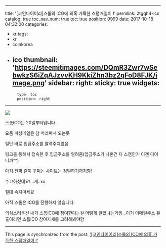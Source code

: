 
---
title: '[코인다이어리]스톰의 ICO에 의혹 가득한 스팸매일이 !'
permlink: 2tgqh4-ico
catalog: true
toc_nav_num: true
toc: true
position: 9999
date: 2017-10-18 04:32:00
categories:
- kr
tags:
- kr
- coinkorea
- ico
thumbnail: 'https://steemitimages.com/DQmR3Zwr7wSebwkzS6iZqAJzvvKH9KkiZhn3bz2qFoD8FJK/image.png'
sidebar:
    right:
        sticky: true
widgets:
    -
        type: toc
        position: right
---


![](https://steemitimages.com/DQmR3Zwr7wSebwkzS6iZqAJzvvKH9KkiZhn3bz2qFoD8FJK/image.png)

스톰ICO는 20일부터입니다.

요즘 피싱메일은 참 머리써서 오는듯

일단 바로 입금주소를 알려주지않음

링크를 통해서 접속한 후 입금주소를 알려줌(입금주소가 나온건 다 스캠인거 이젠 다아니까^^)

마치 진짜 같이 꾸며논 사이트는 정밀하기까지함!

수고하셨네요!...개..xx

절대 속지마세요

아직 스톰은 ICO를 진행하지 않습니다.

의심스러운건 내가 스톰ICO에 참여한다는걸 어떻게 알았냐는거임...이거 이메일주소 유출이라면 스톰ICO 참여자체를 고려해봐야함

- - -

This page is synchronized from the post: ['[코인다이어리]스톰의 ICO에 의혹 가득한 스팸매일이 !'](https://steemit.com/@virus707/2tgqh4-ico)
